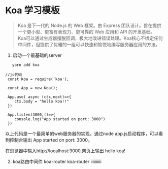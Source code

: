 # Koa 学习模板

> Koa 是下一代的 Node.js 的 Web 框架。由 Express 团队设计。旨在提供一个更小型、更富有表现力、更可靠的 Web 应用和 API 的开发基础。  
Koa可以通过生成器摆脱回调，极大地改进错误处理。Koa核心不绑定任何中间件，但提供了优雅的一组可以快速和愉悦地编写服务器应用的方法。


1. 启动一个最基础的server

```
   yarn add koa
```
```
//js代码
 const Koa = require('koa');

 const App = new Koa();

 App.use( async (ctx,next)=>{
    ctx.body = "hello koa!!"
 })

 App.listen(3000,()=>{
    console.log("App started on port: 3000")
 })
```

以上代码是一个最简单的web服务器的实现。通过node app.js启动程序，可以看到控制台输出 App started on port: 3000。

在浏览器中输入http://localhost:3000,网页上输出 hello koa!

2. koa路由中间件 koa-router
koa-router
iiiiiiiiii
